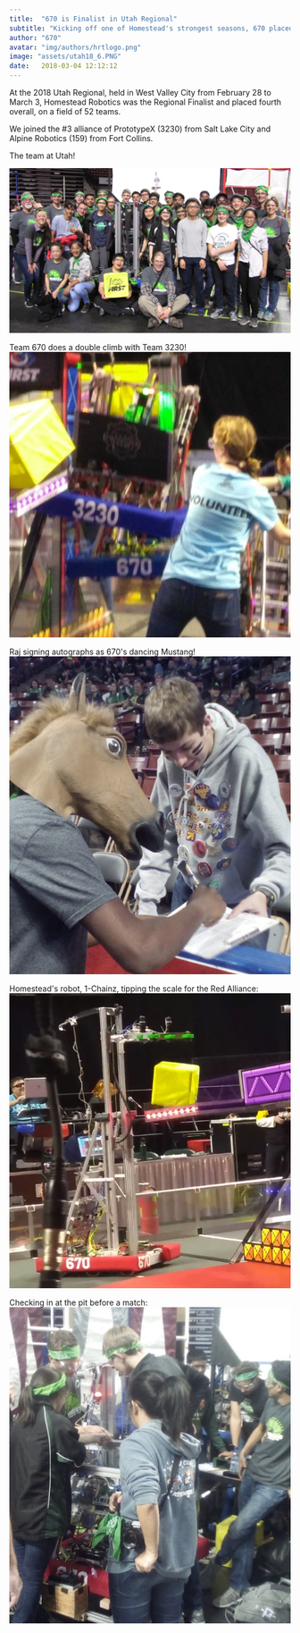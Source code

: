```yaml
---
title:  "670 is Finalist in Utah Regional"
subtitle: "Kicking off one of Homestead's strongest seasons, 670 placed 4th at the 2018 Utah Regional."
author: "670"
avatar: "img/authors/hrtlogo.png"
image: "assets/utah18_6.PNG"
date:   2018-03-04 12:12:12
---
```


At the 2018 Utah Regional, held in West Valley City from February 28 to March 3, Homestead Robotics was the Regional Finalist and 
placed fourth overall, on a field of 52 teams.


We joined the #3 alliance of PrototypeX (3230) from Salt Lake City and Alpine Robotics (159) from Fort Collins. 


The team at Utah!

![The team at Utah](/assets/utah18team.jpg)


Team 670 does a double climb with Team 3230!
![](/assets/utah18_2.PNG)


Raj signing autographs as 670's dancing Mustang!
![](/assets/utah18_1.PNG)


Homestead's robot, 1-Chainz, tipping the scale for the Red Alliance:
![](/assets/utah18_7.PNG)


Checking in at the pit before a match:
![](/assets/utah18_3.PNG)


